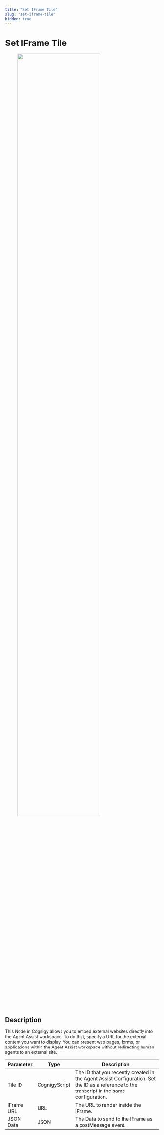 ```yaml
---
title: "Set IFrame Tile"
slug: "set-iframe-tile"
hidden: true
---
```


# Set IFrame Tile

<figure>
  <img class="image-center" src="{{config.site_url}}ai/flow-nodes/images/agent-assist/set-iframe-title.png" width="80%" />
</figure>

## Description
<div class="divider"></div>

This Node in Cognigy allows you to embed external websites directly into the Agent Assist workspace. To do that, specify a URL for the external content you want to display.  You can present web pages, forms, or applications within the Agent Assist workspace without redirecting human agents to an external site.

| Parameter  | Type          | Description                                                                                                                                |
|------------|---------------|--------------------------------------------------------------------------------------------------------------------------------------------|
| Tile ID    | CognigyScript | The ID that you recently created in the Agent Assist Configuration. Set the ID as a reference to the transcript in the same configuration. |
| IFrame URL | URL           | The URL to render inside the IFrame.                                                                                                       |
| JSON Data  | JSON          | The Data to send to the IFrame as a postMessage event.                                                                                     |

